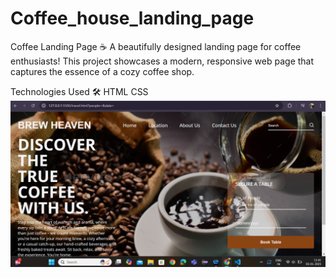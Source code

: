 # Coffee_house_landing_page

Coffee Landing Page ☕️
A beautifully designed landing page for coffee enthusiasts! This project showcases a modern, responsive web page that captures
the essence of a cozy coffee shop.

Technologies Used 🛠️
HTML
CSS
![image alt](https://github.com/Sonal071/Coffee_house_landing_page/blob/5d8b5157d6483c25a7838a1ff7b2de7f6a7312d6/Screenshot%202025-01-03%20114110.png)
